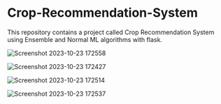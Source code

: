# Crop-Recommendation-System
This repository contains a project called Crop Recommendation System using Ensemble and Normal ML algorithms with flask.

![Screenshot 2023-10-23 172558](https://github.com/Saugatapanja/Crop-Recommendation-System/assets/103821949/6940b149-5a17-4e10-9843-9267b108273f)


![Screenshot 2023-10-23 172427](https://github.com/Saugatapanja/Crop-Recommendation-System/assets/103821949/75d15e9a-6700-4d11-b83d-c8c4205e08a7)


![Screenshot 2023-10-23 172514](https://github.com/Saugatapanja/Crop-Recommendation-System/assets/103821949/ebfdb9e6-4eab-4907-b83a-a480f5c7d809)


![Screenshot 2023-10-23 172537](https://github.com/Saugatapanja/Crop-Recommendation-System/assets/103821949/183a036b-9804-4b43-848f-49a777787b54)
